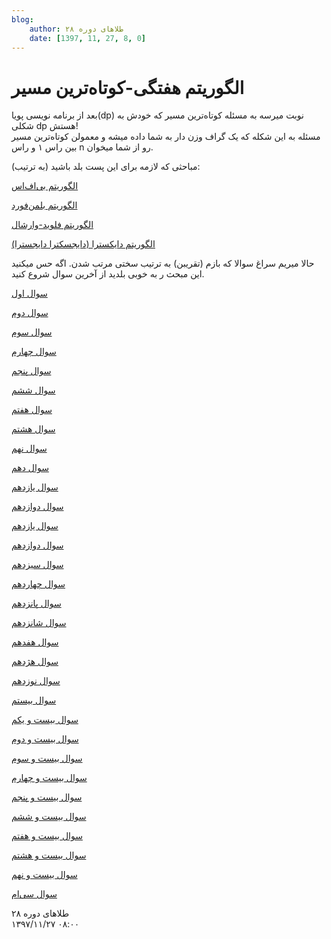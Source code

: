 ```yaml
---
blog:
    author: طلاهای دوره ۲۸
    date: [1397, 11, 27, 8, 0]
---
```

# الگوریتم هفتگی-کوتاه‌ترین مسیر

<div class="cnt">
<div>بعد از برنامه نویسی پویا(dp) نوبت میرسه به مسئله کوتاه‌ترین مسیر که خودش به شکلی dp هستش!</div>
<div>مسئله به این شکله که یک گراف وزن دار به شما داده میشه و معمولن کوتاه‌ترین مسیر بین راس ۱ و راس n رو از شما میخوان.</div>
<div></div>
<p>مباحثی که لازمه برای این پست بلد باشید (به ترتیب):</p>
<p><a href="https://www.geeksforgeeks.org/breadth-first-search-or-bfs-for-a-graph/" target="_blank">الگوریتم بی‌اف‌اس</a></p>
<p><a href="https://www.geeksforgeeks.org/bellman-ford-algorithm-dp-23/" target="_blank">الگوریتم بلمن‌فورد</a></p>
<p><a href="https://www.geeksforgeeks.org/floyd-warshall-algorithm-dp-16/" target="_blank">الگوریتم فلوید-وارشال</a></p>
<p><a href="https://www.geeksforgeeks.org/dijkstras-shortest-path-algorithm-greedy-algo-7/" target="_blank">الگوریتم دایکسترا (دایجسکترا دایجسترا)</a></p>

<p>حالا میریم سراغ سوالا که بازم (تقریبن) به ترتیب سختی مرتب شدن. اگه حس میکنید این مبحث ر به خوبی بلدید از آخرین سوال شروع کنید.</p>

<p><a href="https://codeforces.com/problemset/problem/540/C" target="_blank">سوال اول</a></p>
<p><a href="https://codeforces.com/problemset/problem/131/D" target="_blank">سوال دوم</a></p>
<p><a href="https://codeforces.com/problemset/problem/590/C" target="_blank">سوال سوم</a></p>
<p><a href="https://codeforces.com/problemset/problem/543/B" target="_blank">سوال چهارم</a></p>
<p><a href="https://codeforces.com/problemset/problem/228/E" target="_blank">سوال پنجم</a></p>
<p><a href="https://codeforces.com/contest/1037/problem/D" target="_blank">سوال ششم</a></p>
<p><a href="https://codeforces.com/problemset/problem/507/E" target="_blank">سوال هفتم</a></p>
<p><a href="https://codeforces.com/problemset/problem/35/C" target="_blank">سوال هشتم</a></p>
<p><a href="https://codeforces.com/problemset/problem/295/C" target="_blank">سوال نهم</a></p>
<p><a href="https://codeforces.com/problemset/problem/542/E" target="_blank">سوال دهم</a></p>
<p><a href="https://codeforces.com/problemset/problem/29/E" target="_blank">سوال یازدهم</a></p>
<p><a href="https://codeforces.com/problemset/problem/369/D" target="_blank">سوال دوازدهم</a></p>
<p><a href="https://codeforces.com/problemset/problem/198/B" target="_blank">سوال یازدهم</a></p>
<p><a href="https://codeforces.com/problemset/problem/20/C" target="_blank">سوال دوازدهم</a></p>
<p><a href="https://codeforces.com/problemset/problem/141/D" target="_blank">سوال سیزدهم</a></p>
<p><a href="https://codeforces.com/problemset/problem/553/D" target="_blank">سوال چهاردهم</a></p>
<p><a href="https://codeforces.com/problemset/problem/545/E" target="_blank">سوال پانزدهم</a></p>
<p><a href="https://codeforces.com/problemset/problem/144/D" target="_blank">سوال شانزدهم</a></p>
<p><a href="https://codeforces.com/problemset/problem/796/D" target="_blank">سوال هفدهم</a></p>
<p><a href="https://codeforces.com/problemset/problem/95/C" target="_blank">سوال هژدهم</a></p>
<p><a href="https://codeforces.com/problemset/problem/416/E" target="_blank">سوال نوزدهم</a></p>
<p><a href="https://codeforces.com/problemset/problem/189/D" target="_blank">سوال بیستم</a></p>
<p><a href="https://codeforces.com/problemset/problem/346/D" target="_blank">سوال بیست و یکم</a></p>
<p><a href="https://codeforces.com/gym/101933/problem/D" target="_blank">سوال بیست و دوم</a></p>
<p><a href="https://quera.ir/problemset/olympiad/443/%D8%B3%D8%A4%D8%A7%D9%84-%DA%AF%D8%B1%D8%A7%D9%81-%D9%85%D9%82%D8%AF%D9%85%D8%A7%D8%AA%DB%8C-%D8%AF%D9%88%D8%B1%D9%87-%DB%B2%DB%B4-%DA%86%DA%A9-%D8%A8%D8%B1%DA%AF%D8%B4%D8%AA%DB%8C" target="_blank">سوال بیست و سوم</a></p>
<p><a href="https://quera.ir/problemset/olympiad/538/%D8%B3%D8%A4%D8%A7%D9%84-%DA%AF%D8%B1%D8%A7%D9%81-%D9%85%D9%82%D8%AF%D9%85%D8%A7%D8%AA%DB%8C-%D8%AF%D9%88%D8%B1%D9%87-%DB%B2%DB%B5-%D9%85%D8%AC%D9%85%D8%B9-%D8%A7%D9%84%D8%AC%D8%B2%D8%A7%DB%8C%D8%B1" target="_blank">سوال بیست و چهارم</a></p>
<p><a href="https://quera.ir/problemset/olympiad/2742/%D8%B3%D8%A4%D8%A7%D9%84-%D8%A8%D8%B1%D9%86%D8%A7%D9%85%D9%87%D9%86%D9%88%DB%8C%D8%B3%DB%8C-%D9%BE%D9%88%DB%8C%D8%A7-%D8%B1%DB%8C%D8%A7%D8%B6%DB%8C%D8%A7%D8%AA-%DA%AF%D8%B1%D8%A7%D9%81-%D8%AF%D9%88%D8%B1%D9%87-%DB%B2%DB%B5-%D9%85%D8%AF%DA%A9%D8%A7" target="_blank">سوال بیست و پنجم</a></p>
<p><a href="https://quera.ir/problemset/olympiad/458/%D8%B3%D8%A4%D8%A7%D9%84-%DA%AF%D8%B1%D8%A7%D9%81-%D9%85%D9%82%D8%AF%D9%85%D8%A7%D8%AA%DB%8C-%D8%AF%D9%88%D8%B1%D9%87-%DB%B2%DB%B4-%D8%B1%D8%A8%D8%A7%D8%AA" target="_blank">سوال بیست و ششم</a></p>
<p><a href="https://quera.ir/problemset/olympiad/511/%D8%B3%D8%A4%D8%A7%D9%84-%D8%B1%DB%8C%D8%A7%D8%B6%DB%8C%D8%A7%D8%AA-%DA%AF%D8%B1%D8%A7%D9%81-%D9%85%D9%82%D8%AF%D9%85%D8%A7%D8%AA%DB%8C-%D8%AF%D9%88%D8%B1%D9%87-%DB%B2%DB%B4-%D8%B2%D9%85%D8%B3%D8%AA%D8%A7%D9%86" target="_blank">سوال بیست و هفتم</a></p>
<p><a href="https://quera.ir/problemset/olympiad/537/%D8%B3%D8%A4%D8%A7%D9%84-%DA%AF%D8%B1%D8%A7%D9%81-%D9%85%D9%82%D8%AF%D9%85%D8%A7%D8%AA%DB%8C-%D8%AF%D9%88%D8%B1%D9%87-%DB%B2%DB%B5-%D9%85%D8%A7%D8%B4%DB%8C%D9%86-%D8%B2%D9%85%D8%A7%D9%86" target="_blank">سوال بیست و هشتم</a></p>
<p><a href="https://codeforces.com/problemset/problem/241/E" target="_blank">سوال بیست و نهم</a></p>
<p><a href="https://codeforces.com/problemset/problem/238/E" target="_blank">سوال سی‌ام</a></p>
</div>

<div class="blog-info">
    <div class="blog-author">طلاهای دوره ۲۸</div>
    <div class="blog-date">۱۳۹۷/۱۱/۲۷ ۰۸:۰۰</div>
</div>

